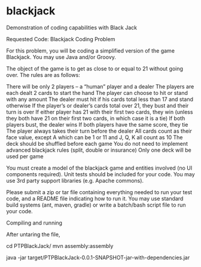 blackjack
=========

Demonstration of coding capabilities with Black Jack

Requested Code:
Blackjack Coding Problem

For this problem, you will be coding a simplified version of the game Blackjack. You may use Java and/or Groovy.

The object of the game is to get as close to or equal to 21 without going over. The rules are as follows:

   There will be only 2 players – a “human” player and a dealer
   The players are each dealt 2 cards to start the hand
   The player can choose to hit or stand with any amount
   The dealer must hit if his cards total less than 17 and stand otherwise
   If the player’s or dealer’s cards total over 21, they bust and their turn is over
   If either player has 21 with their first two cards, they win (unless they both have 21 on their first two cards, in which case it is a tie)
   If both players bust, the dealer wins
   If both players have the same score, they tie
   The player always takes their turn before the dealer
   All cards count as their face value, except A which can be 1 or 11 and J, Q, K all count as 10
   The deck should be shuffled before each game
   You do not need to implement advanced blackjack rules (split, double or insurance)
   Only one deck will be used per game

You must create a model of the blackjack game and entities involved (no UI components required). Unit tests should be included for your code. You may use 3rd party support libraries (e.g. Apache commons).

Please submit a zip or tar file containing everything needed to run your test code, and a README file indicating how to run it. You may use standard build systems (ant, maven, gradle) or write a batch/bash script file to run your code.



Compiling and running

After untaring the file,

cd PTPBlackJack/
mvn assembly:assembly

java -jar target/PTPBlackJack-0.0.1-SNAPSHOT-jar-with-dependencies.jar

